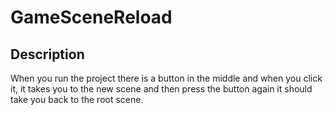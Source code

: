 # GameSceneReload

## Description
When you run the project there is a button in the middle and when you click it, it takes you to the new scene and then press the button again it should take you back to the root scene.
